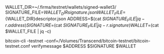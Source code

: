 WALLET_DIR=~/.firma/testnet/wallets/signed-wallet3/
SIGNATURE_FILE=${WALLET_DIR}signature.json
WALLET_FILE=${WALLET_DIR}descriptor.json
ADDRESS=$(cat $SIGNATURE_FILE | jq -r .address)
SIGNATURE=$(cat $SIGNATURE_FILE | jq -r .signature)
WALLET=$(cat $WALLET_FILE | jq -c)

bitcoin-cli -testnet -conf=/Volumes/Transcend/bitcoin-testnet/bitcoin-testnet.conf verifymessage $ADDRESS $SIGNATURE $WALLET